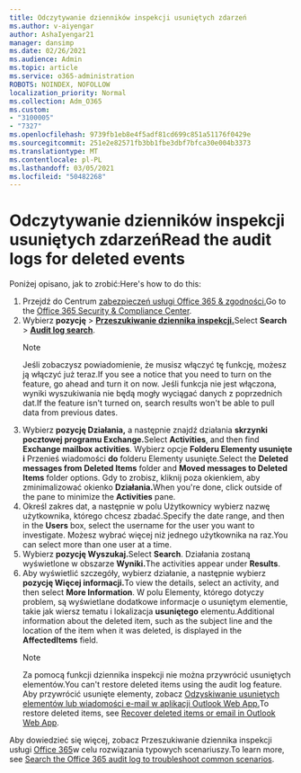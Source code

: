 ```yaml
---
title: Odczytywanie dzienników inspekcji usuniętych zdarzeń
ms.author: v-aiyengar
author: AshaIyengar21
manager: dansimp
ms.date: 02/26/2021
ms.audience: Admin
ms.topic: article
ms.service: o365-administration
ROBOTS: NOINDEX, NOFOLLOW
localization_priority: Normal
ms.collection: Adm_O365
ms.custom:
- "3100005"
- "7327"
ms.openlocfilehash: 9739fb1eb8e4f5adf81cd699c851a51176f0429e
ms.sourcegitcommit: 251e2e82571fb3bb1fbe3dbf7bfca30e004b3373
ms.translationtype: MT
ms.contentlocale: pl-PL
ms.lasthandoff: 03/05/2021
ms.locfileid: "50482268"
---
```

# <a name="read-the-audit-logs-for-deleted-events"></a><span data-ttu-id="03c3a-102">Odczytywanie dzienników inspekcji usuniętych zdarzeń</span><span class="sxs-lookup"><span data-stu-id="03c3a-102">Read the audit logs for deleted events</span></span>

<span data-ttu-id="03c3a-103">Poniżej opisano, jak to zrobić:</span><span class="sxs-lookup"><span data-stu-id="03c3a-103">Here's how to do this:</span></span>

1. <span data-ttu-id="03c3a-104">Przejdź do Centrum [zabezpieczeń usługi Office 365 & zgodności.](https://go.microsoft.com/fwlink/p/?linkid=2077143)</span><span class="sxs-lookup"><span data-stu-id="03c3a-104">Go to the [Office 365 Security & Compliance Center](https://go.microsoft.com/fwlink/p/?linkid=2077143).</span></span>
1. <span data-ttu-id="03c3a-105">Wybierz **pozycję**  >  [**Przeszukiwanie dziennika inspekcji.**](https://go.microsoft.com/fwlink/?linkid=2103759)</span><span class="sxs-lookup"><span data-stu-id="03c3a-105">Select **Search** > [**Audit log search**](https://go.microsoft.com/fwlink/?linkid=2103759).</span></span>
    > [!NOTE]
    > <span data-ttu-id="03c3a-106">Jeśli zobaczysz powiadomienie, że musisz włączyć tę funkcję, możesz ją włączyć już teraz.</span><span class="sxs-lookup"><span data-stu-id="03c3a-106">If you see a notice that you need to turn on the feature, go ahead and turn it on now.</span></span> <span data-ttu-id="03c3a-107">Jeśli funkcja nie jest włączona, wyniki wyszukiwania nie będą mogły wyciągać danych z poprzednich dat.</span><span class="sxs-lookup"><span data-stu-id="03c3a-107">If the feature isn't turned on, search results won't be able to pull data from previous dates.</span></span>
1. <span data-ttu-id="03c3a-108">Wybierz **pozycję Działania,** a następnie znajdź działania **skrzynki pocztowej programu Exchange.**</span><span class="sxs-lookup"><span data-stu-id="03c3a-108">Select **Activities**, and then find **Exchange mailbox activities**.</span></span> <span data-ttu-id="03c3a-109">Wybierz opcje **Folderu Elementy usunięte i** Przenieś wiadomości **do** folderu Elementy usunięte.</span><span class="sxs-lookup"><span data-stu-id="03c3a-109">Select the **Deleted messages from Deleted Items** folder and **Moved messages to Deleted Items** folder options.</span></span> <span data-ttu-id="03c3a-110">Gdy to zrobisz, kliknij poza okienkiem, aby zminimalizować okienko **Działania.**</span><span class="sxs-lookup"><span data-stu-id="03c3a-110">When you're done, click outside of the pane to minimize the **Activities** pane.</span></span>
1. <span data-ttu-id="03c3a-111">Określ zakres dat, a  następnie w polu Użytkownicy wybierz nazwę użytkownika, którego chcesz zbadać.</span><span class="sxs-lookup"><span data-stu-id="03c3a-111">Specify the date range, and then in the **Users** box, select the username for the user you want to investigate.</span></span> <span data-ttu-id="03c3a-112">Możesz wybrać więcej niż jednego użytkownika na raz.</span><span class="sxs-lookup"><span data-stu-id="03c3a-112">You can select more than one user at a time.</span></span>
1. <span data-ttu-id="03c3a-113">Wybierz **pozycję Wyszukaj.**</span><span class="sxs-lookup"><span data-stu-id="03c3a-113">Select **Search**.</span></span> <span data-ttu-id="03c3a-114">Działania zostaną wyświetlone w obszarze **Wyniki.**</span><span class="sxs-lookup"><span data-stu-id="03c3a-114">The activities appear under **Results**.</span></span>
1. <span data-ttu-id="03c3a-115">Aby wyświetlić szczegóły, wybierz działanie, a następnie wybierz **pozycję Więcej informacji.**</span><span class="sxs-lookup"><span data-stu-id="03c3a-115">To view the details, select an activity, and then select **More Information**.</span></span> <span data-ttu-id="03c3a-116">W polu Elementy, którego dotyczy problem, są wyświetlane dodatkowe informacje o usuniętym elementie, takie jak wiersz tematu i lokalizacja **usuniętego** elementu.</span><span class="sxs-lookup"><span data-stu-id="03c3a-116">Additional information about the deleted item, such as the subject line and the location of the item when it was deleted, is displayed in the **AffectedItems** field.</span></span>
    > [!NOTE]
    > <span data-ttu-id="03c3a-117">Za pomocą funkcji dziennika inspekcji nie można przywrócić usuniętych elementów.</span><span class="sxs-lookup"><span data-stu-id="03c3a-117">You can't restore deleted items using the audit log feature.</span></span> <span data-ttu-id="03c3a-118">Aby przywrócić usunięte elementy, zobacz [Odzyskiwanie usuniętych elementów lub wiadomości e-mail w aplikacji Outlook Web App.](https://go.microsoft.com/fwlink/?linkid=2103759)</span><span class="sxs-lookup"><span data-stu-id="03c3a-118">To restore deleted items, see [Recover deleted items or email in Outlook Web App](https://go.microsoft.com/fwlink/?linkid=2103759).</span></span>

<span data-ttu-id="03c3a-119">Aby dowiedzieć się więcej, zobacz Przeszukiwanie dziennika inspekcji usługi [Office 365](https://go.microsoft.com/fwlink/?linkid=2103944)w celu rozwiązania typowych scenariuszy.</span><span class="sxs-lookup"><span data-stu-id="03c3a-119">To learn more, see [Search the Office 365 audit log to troubleshoot common scenarios](https://go.microsoft.com/fwlink/?linkid=2103944).</span></span>
